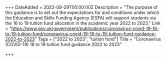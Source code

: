 +++
DateAdded = 2022-09-29T00:00:00Z
Description = "The purpose of this guidance is to set out the expectations for and conditions under which the Education and Skills Funding Agency (ESFA) will support students via the 16 to 19 tuition fund allocation in the academic year 2022 to 2023."
Link = "https://www.gov.uk/government/publications/coronavirus-covid-19-16-to-19-tuition-fund/coronavirus-covid-19-16-to-19-tuition-fund-guidance-2022-to-2023"
Tags = ["2022 to 2023", "tuition fund"]
Title = "Coronavirus (COVID-19) 16 to 19 tuition fund guidance 2022 to 2023"

+++
